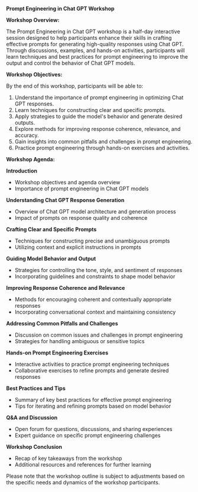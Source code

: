 **Prompt Engineering in Chat GPT Workshop**

**Workshop Overview:**

The Prompt Engineering in Chat GPT workshop is a half-day interactive session designed to help participants enhance their skills in crafting effective prompts for generating high-quality responses using Chat GPT. Through discussions, examples, and hands-on activities, participants will learn techniques and best practices for prompt engineering to improve the output and control the behavior of Chat GPT models.

**Workshop Objectives:**

By the end of this workshop, participants will be able to:

1. Understand the importance of prompt engineering in optimizing Chat GPT responses.
2. Learn techniques for constructing clear and specific prompts.
3. Apply strategies to guide the model's behavior and generate desired outputs.
4. Explore methods for improving response coherence, relevance, and accuracy.
5. Gain insights into common pitfalls and challenges in prompt engineering.
6. Practice prompt engineering through hands-on exercises and activities.

**Workshop Agenda:**

**Introduction**
- Workshop objectives and agenda overview
- Importance of prompt engineering in Chat GPT models

**Understanding Chat GPT Response Generation**
- Overview of Chat GPT model architecture and generation process
- Impact of prompts on response quality and coherence

**Crafting Clear and Specific Prompts**
- Techniques for constructing precise and unambiguous prompts
- Utilizing context and explicit instructions in prompts

**Guiding Model Behavior and Output**
- Strategies for controlling the tone, style, and sentiment of responses
- Incorporating guidelines and constraints to shape model behavior

**Improving Response Coherence and Relevance**
- Methods for encouraging coherent and contextually appropriate responses
- Incorporating conversational context and maintaining consistency

**Addressing Common Pitfalls and Challenges**
- Discussion on common issues and challenges in prompt engineering
- Strategies for handling ambiguous or sensitive topics

**Hands-on Prompt Engineering Exercises**
- Interactive activities to practice prompt engineering techniques
- Collaborative exercises to refine prompts and generate desired responses

**Best Practices and Tips**
- Summary of key best practices for effective prompt engineering
- Tips for iterating and refining prompts based on model behavior

**Q&A and Discussion**
- Open forum for questions, discussions, and sharing experiences
- Expert guidance on specific prompt engineering challenges

**Workshop Conclusion**
- Recap of key takeaways from the workshop
- Additional resources and references for further learning

Please note that the workshop outline is subject to adjustments based on the specific needs and dynamics of the workshop participants.
